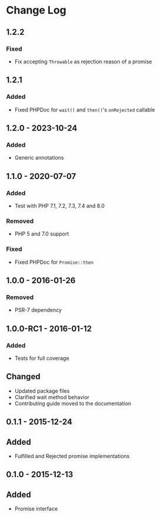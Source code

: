 # Change Log

## 1.2.2

### Fixed

- Fix accepting `Throwable` as rejection reason of a promise

## 1.2.1

### Added

- Fixed PHPDoc for `wait()` and `then()`'s `onRejected` callable

## 1.2.0 - 2023-10-24

### Added

- Generic annotations

## 1.1.0 - 2020-07-07

### Added

- Test with PHP 7.1, 7.2, 7.3, 7.4 and 8.0

### Removed

- PHP 5 and 7.0 support

### Fixed

- Fixed PHPDoc for `Promise::then`

## 1.0.0 - 2016-01-26

### Removed

- PSR-7 dependency


## 1.0.0-RC1 - 2016-01-12

### Added

- Tests for full coverage

## Changed

- Updated package files
- Clarified wait method behavior
- Contributing guide moved to the documentation


## 0.1.1 - 2015-12-24

## Added

- Fulfilled and Rejected promise implementations


## 0.1.0 - 2015-12-13

## Added

- Promise interface
